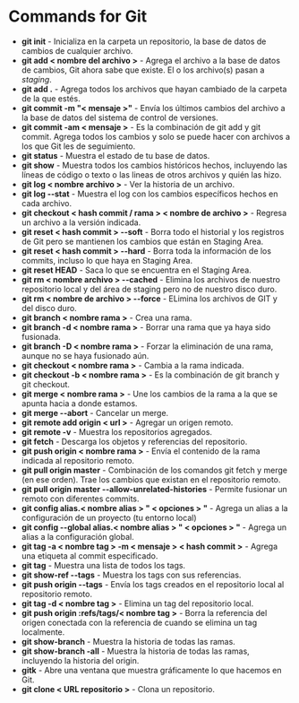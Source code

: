 # Commands for Git

- **git init** - Inicializa en la carpeta un repositorio, la base de datos de cambios de cualquier archivo.
- **git add < nombre del archivo >** - Agrega el archivo a la base de datos de cambios, Git ahora sabe que existe. El o los archivo(s) pasan a *staging*.
- **git add .** - Agrega todos los archivos que hayan cambiado de la carpeta de la que estés.
- **git commit -m "< mensaje >"** - Envía los últimos cambios del archivo a la base de datos del sistema de control de versiones.
- **git commit -am < mensaje >** - Es la combinación de git add y git commit. Agrega todos los cambios y solo se puede hacer con archivos a los que Git les de seguimiento.
- **git status** - Muestra el estado de tu base de datos.
- **git show** - Muestra todos los cambios históricos hechos, incluyendo las líneas de código o texto o las lineas de otros archivos y quién las hizo.
- **git log < nombre archivo >** - Ver la historia de un archivo.
- **git log --stat** - Muestra el log con los cambios específicos hechos en cada archivo.
- **git checkout < hash commit / rama > < nombre de archivo >** - Regresa un archivo a la versión indicada.
- **git reset < hash commit > --soft** - Borra todo el historial y los registros de Git pero se mantienen los cambios que están en Staging Area.
- **git reset < hash commit > --hard** - Borra toda la información de los commits, incluso lo que haya en Staging Area.
- **git reset HEAD** - Saca lo que se encuentra en el Staging Area.
- **git rm < nombre archivo > --cached** - Elimina los archivos de nuestro repositorio local y del área de staging pero no de nuestro disco duro.
- **git rm < nombre de archivo > --force** - ELimina los archivos de GIT y del disco duro.
- **git branch < nombre rama >** - Crea una rama.
- **git branch -d < nombre rama >** - Borrar una rama que ya haya sido fusionada.
- **git branch -D < nombre rama >** - Forzar la eliminación de una rama, aunque no se haya fusionado aún.
- **git checkout < nombre rama >** - Cambia a la rama indicada.
- **git checkout -b < nombre rama >** - Es la combinación de git branch y git checkout.
- **git merge < nombre rama >** - Une los cambios de la rama a la que se apunta hacia a donde estamos.
- **git merge --abort** - Cancelar un merge.
- **git remote add origin < url >** - Agregar un origen remoto.
- **git remote -v** - Muestra los repositorios agregados.
- **git fetch** - Descarga los objetos y referencias del repositorio.
- **git push origin < nombre rama >** - Envía el contenido de la rama indicada al repositorio remoto.
- **git pull origin master** - Combinación de los comandos git fetch y merge (en ese orden). Trae los cambios que existan en el repositorio remoto.
- **git pull origin master --allow-unrelated-histories** - Permite fusionar un remoto con diferentes commits.
- **git config alias.< nombre alias > " < opciones > "** - Agrega un alias a la configuración de un proyecto (tu entorno local)
- **git config --global alias.< nombre alias > " < opciones > "** - Agrega un alias a la configuración global.
- **git tag -a < nombre tag > -m < mensaje > < hash commit >** - Agrega una etiqueta al commit especificado.
- **git tag** - Muestra una lista de todos los tags.
- **git show-ref --tags** - Muestra los tags con sus referencias.
- **git push origin --tags** - Envía los tags creados en el repositorio local al repositorio remoto.
- **git tag -d < nombre tag >** - Elimina un tag del repositorio local.
- **git push origin :refs/tags/< nombre tag >** - Borra la referencia del origen conectada con la referencia de cuando se elimina un tag localmente.
- **git show-branch** - Muestra la historia de todas las ramas.
- **git show-branch -all** - Muestra la historia de todas las ramas, incluyendo la historia del origin.
- **gitk** - Abre una ventana que muestra gráficamente lo que hacemos en Git.
- **git clone < URL repositorio >** - Clona un repositorio.


